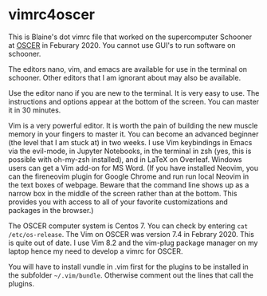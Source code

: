 
# vimrc4oscer

This is Blaine's dot vimrc file that worked on the supercomputer Schooner at [OSCER](http://ou.edu/oscer) in Feburary 2020.
You cannot use GUI's to run software on schooner.

The editors nano, vim, and emacs are available for use in the terminal on schooner.
Other editors that I am ignorant about may also be available.

Use the editor nano if you are new to the terminal.
It is very easy to use.
The instructions and options appear at the bottom of the screen.
You can master it in 30 minutes.

Vim is a very powerful editor. 
It is worth the pain of building the new muscle memory in your fingers to master it.
You can become an advanced beginner (the level that I am stuck at) in two weeks.
I use Vim keybindings in Emacs via the evil-mode, in Jupyter Notebooks, in the terminal in zsh (yes, this is possible with oh-my-zsh installed), and in LaTeX on Overleaf.
Windows users can get a Vim add-on for MS Word.
(If you have installed Neovim, you can the fireneovim plugin for Google Chrome and run run local Neovim in the text boxes of webpage.
Beware that the command line shows up as a narrow box in the middle of the screen rather than at the bottom.
This provides you with access to all of your favorite customizations and packages in the browser.)

The OSCER computer system is Centos 7. 
You can check by entering `cat /etc/os-release`.
The Vim on OSCER was version 7.4 in Febrary 2020. 
This is quite out of date. 
I use Vim 8.2 and the vim-plug package manager on my laptop hence my need to develop a vimrc for OSCER.

You will have to install vundle in .vim first for the plugins to be installed in the subfolder `~/.vim/bundle`.
Otherwise comment out the lines that call the plugins.

